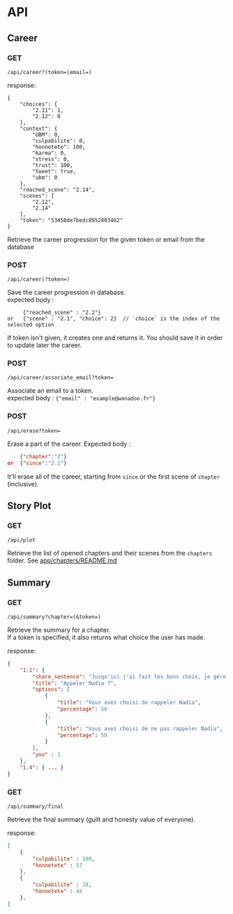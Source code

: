 API
===


## Career

### GET
	
	/api/career?(token=|email=)

response:

```
{
    "choices": {
        "2.11": 1,
        "2.12": 0
    },
    "context": {
        "UBM": 0,
        "culpabilite": 0,
        "honnetete": 100,
        "karma": 0,
        "stress": 0,
        "trust": 100,
        "tweet": true,
        "ubm": 0
    },
    "reached_scene": "2.14",
    "scenes": [
        "2.12",
        "2.14"
    ],
    "token": "53458de7bedc8952803462"
}
```

Retrieve the career progression for the given token or email from the database

### POST

	/api/career(?token=)

Save the career progression in database.  
expected body : 
```
     {"reached_scene" : "2.2"}
or   {"scene" : "2.1", "choice": 2}  // `choice` is the index of the selected option
```

If token isn't given, it creates one and returns it. You should save it in order to update later the career.

### POST

	/api/career/associate_email?token=

Associate an email to a token.  
expected body : `{"email" : "example@wanadoo.fr"}`

### POST

    /api/erase?token=

Erase a part of the career.
Expected body :
```json
    {"chapter":"2"}
or  {"since":"2.1"}
```

It'll erase all of the career, starting from `since` or the first scene of `chapter` (inclusive).

## Story Plot

### GET

	/api/plot

Retrieve the list of opened chapters and their scenes from the `chapters` folder.
See [app/chapters/README.md](../app/chapters/README.md)

## Summary

### GET

    /api/summary?chapter=(&token=)

Retrieve the summary for a chapter.  
If a token is specified, it also returns what choice the user has made.

response:

```json
{
    "1.1": {
        "share_sentence": "Jusqu'ici j'ai fait les bons choix, je gère la crise. Et vous, quels seraient les vôtres ?",
        "title": "Appeler Nadia ?",
        "options": [
            {
                "title": "Vous avez choisi de rappeler Nadia",
                "percentage": 50
            },
            {
                "title": "Vous avez choisi de ne pas rappeler Nadia",
                "percentage": 50
            }
        ],
        "you" : 1
    },
    "1.4": { ... }
}
```

### GET

    /api/summary/final

Retrieve the final summary (guilt and honesty value of everyone).

response:

```json
[
    {
        "culpabilite" : 100,
        "honnetete" : 57
    },
    {
        "culpabilite" : 28,
        "honnetete" : 44
    },
]
```